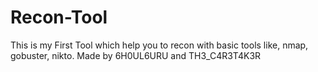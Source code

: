 # Recon-Tool
This is my First Tool which help you to recon with basic tools like, nmap, gobuster, nikto.
Made by 6H0UL6URU and TH3_C4R3T4K3R
